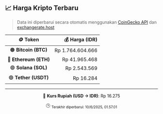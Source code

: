 

<!-- HARGA_KRIPTO -->
## 📈 Harga Kripto Terbaru

> Data ini diperbarui secara otomatis menggunakan [CoinGecko API](https://www.coingecko.com/) dan [exchangerate.host](https://exchangerate.host/)

<div align="center">

| 🪙 Token | 💰 Harga (IDR) |
|:------:|---------------:|
| 🟠 **Bitcoin (BTC)**   | Rp 1.764.604.666 |
| 🔵 **Ethereum (ETH)**  | Rp 41.965.468 |
| 🟣 **Solana (SOL)**    | Rp 2.543.569 |
| 🟢 **Tether (USDT)**   | Rp 16.284 |

---

💱 **Kurs Rupiah (USD → IDR)**: Rp 16.275

🕒 <sub>Terakhir diperbarui: 10/6/2025, 01.57.01</sub>

</div>
<!-- /HARGA_KRIPTO -->